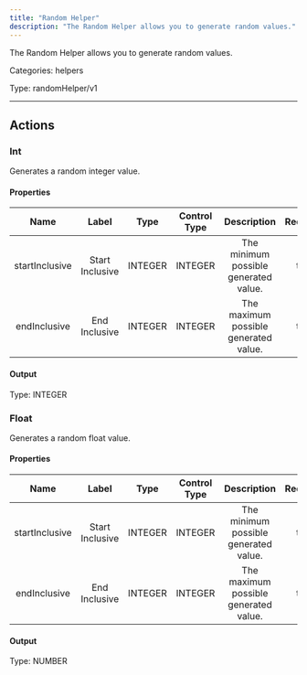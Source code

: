 ```yaml
---
title: "Random Helper"
description: "The Random Helper allows you to generate random values."
---
```


The Random Helper allows you to generate random values.


Categories: helpers


Type: randomHelper/v1

<hr />




## Actions


### Int
Generates a random integer value.

#### Properties

|      Name       |      Label     |     Type     |     Control Type     |     Description     |     Required        |
|:--------------:|:--------------:|:------------:|:--------------------:|:-------------------:|:-------------------:|
| startInclusive | Start Inclusive | INTEGER | INTEGER  |  The minimum possible generated value.  |  true  |
| endInclusive | End Inclusive | INTEGER | INTEGER  |  The maximum possible generated value.  |  true  |


#### Output



Type: INTEGER







### Float
Generates a random float value.

#### Properties

|      Name       |      Label     |     Type     |     Control Type     |     Description     |     Required        |
|:--------------:|:--------------:|:------------:|:--------------------:|:-------------------:|:-------------------:|
| startInclusive | Start Inclusive | INTEGER | INTEGER  |  The minimum possible generated value.  |  true  |
| endInclusive | End Inclusive | INTEGER | INTEGER  |  The maximum possible generated value.  |  true  |


#### Output



Type: NUMBER









